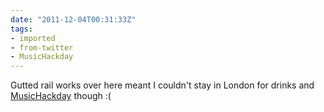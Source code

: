 ```yaml
---
date: "2011-12-04T00:31:33Z"
tags:
- imported
- from-twitter
- MusicHackday
---
```

Gutted rail works over here meant I couldn't stay in London for drinks and [MusicHackday](/tags/musichackday) though :\(
